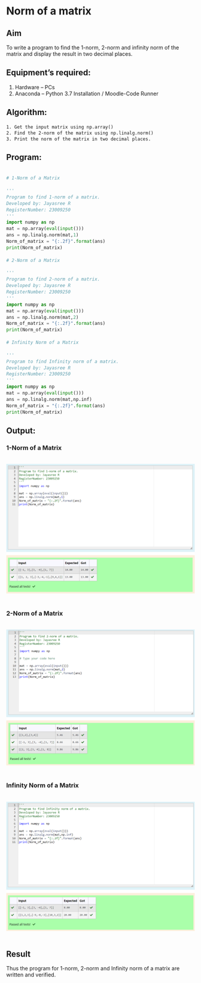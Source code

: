 # Norm of a matrix
## Aim
To write a program to find the 1-norm, 2-norm and infinity norm of the matrix and display the result in two decimal places.
## Equipment’s required:
1.	Hardware – PCs
2.	Anaconda – Python 3.7 Installation / Moodle-Code Runner
## Algorithm:
	1. Get the input matrix using np.array()   
    2. Find the 2-norm of the matrix using np.linalg.norm()
	3. Print the norm of the matrix in two decimal places.
## Program:
```Python

# 1-Norm of a Matrix

'''
Program to find 1-norm of a matrix.
Developed by: Jayasree R
RegisterNumber: 23009250
'''
import numpy as np
mat = np.array(eval(input()))
ans = np.linalg.norm(mat,1)
Norm_of_matrix = "{:.2f}".format(ans)
print(Norm_of_matrix)

# 2-Norm of a Matrix

'''
Program to find 2-norm of a matrix.
Developed by: Jayasree R
RegisterNumber: 23009250
'''
import numpy as np
mat = np.array(eval(input()))
ans = np.linalg.norm(mat,2)
Norm_of_matrix = "{:.2f}".format(ans)
print(Norm_of_matrix)

# Infinity Norm of a Matrix

'''
Program to find Infinity norm of a matrix.
Developed by: Jayasree R
RegisterNumber: 23009250
'''
import numpy as np
mat = np.array(eval(input()))
ans = np.linalg.norm(mat,np.inf)
Norm_of_matrix = "{:.2f}".format(ans)
print(Norm_of_matrix)

```
## Output:
### 1-Norm of a Matrix
<br>![OUTPUT](<Screenshot 2023-12-30 150000.png>)
<br>
<br>

### 2-Norm of a Matrix
<br>![OUTPUT](<Screenshot 2023-12-30 150029.png>)
<br>
<br>

### Infinity Norm of a Matrix
<br>![OUTPUT](<Screenshot 2023-12-30 150045.png>)
<br>
<br>

## Result
Thus the program for 1-norm, 2-norm and Infinity norm of a matrix are written and verified.
